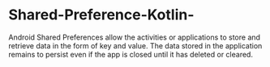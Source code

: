 # Shared-Preference-Kotlin-
Android Shared Preferences allow the activities or applications to store and retrieve data in the form of key and value. The data stored in the application remains to persist even if the app is closed until it has deleted or cleared.
